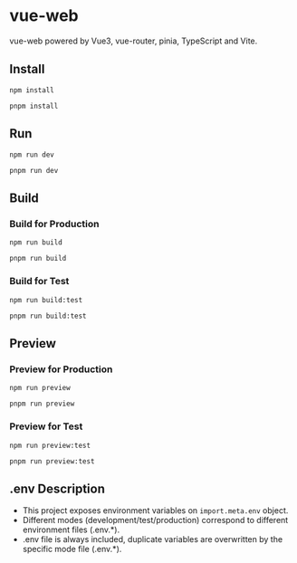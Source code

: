 # vue-web

vue-web powered by Vue3, vue-router, pinia, TypeScript and Vite.

## Install

```shell
npm install

pnpm install
```

## Run

```shell
npm run dev

pnpm run dev
```

## Build

### Build for Production

```shell
npm run build

pnpm run build
```

### Build for Test

```shell
npm run build:test

pnpm run build:test
```

## Preview

### Preview for Production

```shell
npm run preview

pnpm run preview
```

### Preview for Test

```shell
npm run preview:test

pnpm run preview:test
```

## .env Description

- This project exposes environment variables on `import.meta.env` object.
- Different modes (development/test/production) correspond to different environment files (.env.\*).
- .env file is always included, duplicate variables are overwritten by the specific mode file (.env.\*).
